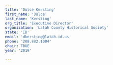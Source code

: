 ```yaml
---
title: 'Dulce Kersting'
first_name: 'Dulce'
last_name: 'Kersting'
org_title: 'Executive Director'
organization: 'Latah County Historical Society'
state: 'ID'
email: 'dkersting@latah.id.us'
phone: '208.882.1004'
chair: TRUE
year: '2019'

---
```


